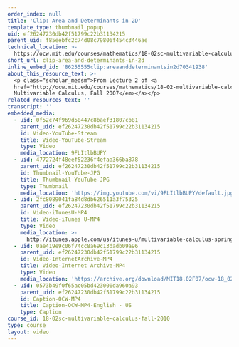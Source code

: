 ```yaml
---
order_index: null
title: 'Clip: Area and Determinants in 2D'
template_type: thumbnail_popup
uid: ef26247230db42f51799c22b31134215
parent_uid: f85eebfc2c74d08c79806f454c3446ae
technical_location: >-
  https://ocw.mit.edu/courses/mathematics/18-02sc-multivariable-calculus-fall-2010/1.-vectors-and-matrices/part-a-vectors-determinants-and-planes/session-5-area-and-determinants-in-2d/clip-area-and-determinants-in-2d
short_url: clip-area-and-determinants-in-2d
inline_embed_id: '86255555clip:areaanddeterminantsin2d70341938'
about_this_resource_text: >-
  <p class="scholar_medsm">From Lecture 2 of <a
  href="http://ocw.mit.edu/courses/mathematics/18-02-multivariable-calculus-fall-2007/video-lectures/"><em>18.02
  Multivariable Calculus, Fall 2007</em></a></p>
related_resources_text: ''
transcript: ''
embedded_media:
  - uid: 0f52c74f969d50447c8baef31807cb81
    parent_uid: ef26247230db42f51799c22b31134215
    id: Video-YouTube-Stream
    title: Video-YouTube-Stream
    type: Video
    media_location: 9FLItlbBUPY
  - uid: 4772724f48eef52236f4efaa366ba878
    parent_uid: ef26247230db42f51799c22b31134215
    id: Thumbnail-YouTube-JPG
    title: Thumbnail-YouTube-JPG
    type: Thumbnail
    media_location: 'https://img.youtube.com/vi/9FLItlbBUPY/default.jpg'
  - uid: 2fc8089041fa84d8db626511a3f75325
    parent_uid: ef26247230db42f51799c22b31134215
    id: Video-iTunesU-MP4
    title: Video-iTunes U-MP4
    type: Video
    media_location: >-
      http://itunes.apple.com/us/itunes-u/multivariable-calculus-spring/id354869122
  - uid: 0ae419e9c06f74cc8a69c13dadb09a96
    parent_uid: ef26247230db42f51799c22b31134215
    id: Video-InternetArchive-MP4
    title: Video-Internet Archive-MP4
    type: Video
    media_location: 'https://archive.org/download/MIT18.02F07/ocw-18_02-f07-lec02_300k.mp4'
  - uid: 0573b49f0f65ac05bd423000da960a93
    parent_uid: ef26247230db42f51799c22b31134215
    id: Caption-OCW-MP4
    title: Caption-OCW-MP4-English - US
    type: Caption
course_id: 18-02sc-multivariable-calculus-fall-2010
type: course
layout: video
---
```

